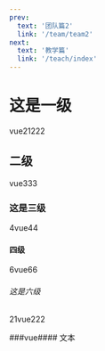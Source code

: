 ```yaml
---
prev:
  text: '团队篇2'
  link: '/team/team2'
next:
  text: '教学篇'
  link: '/teach/index'
---
```



# 这是一级

vue21222

## 二级 

vue333

### 这是三级

4vue44

#### 四级

6vue66

###### 这是六级

21vue222

###vue#### 文本

